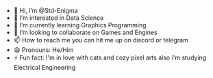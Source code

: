 - 👋 Hi, I’m @Std-Enigma
- 👀 I’m interested in Data Science
- 🌱 I’m currently learning Graphics Programming
- 💞️ I’m looking to collaborate on Games and Engines
- 📫 How to reach me you can hit me up on discord or telegram
- 😄 Pronouns: He/Him
- ⚡ Fun fact: I'm in love with cats and cozy pixel arts also i'm studying Electrical Engineering

<!---
Std-Enigma/Std-Enigma is a ✨ special ✨ repository because its `README.md` (this file) appears on your GitHub profile.
You can click the Preview link to take a look at your changes.
--->
